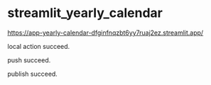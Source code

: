 # streamlit_yearly_calendar

https://app-yearly-calendar-dfginfnqzbt6yy7ruaj2ez.streamlit.app/


local action succeed.

push succeed.

publish succeed.

